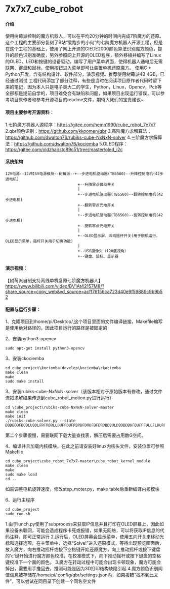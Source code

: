 # 7x7x7_cube_robot

#### 介绍
使用树莓派控制的魔方机器人，可以在平均20分钟的时间内完成7阶魔方的还原。
这个工程的主要部分复刻了B站“爱跑步的小何”的七阶魔方机器人开源工程，但是在这个工程的基础上，使用了网上开源的CIEDE2000颜色算法识别魔方颜色，提升的颜色识别准确度，另外参照网上开源的OLED程序，额外移植并编写了Linux的OLED、LED和按键的设备驱动，编写了用户菜单界面，使得机器人通电后无需联网、键盘和鼠标，使用按钮进入菜单即可让装置单机还原魔方。
使用C + Python开发，含有结构设计、软件部分，演示视频。推荐使用树莓派4B 4GB，已经通过测试
工程代码添加了部分注释，有些是当时在阅读项目原作者代码时留下来的笔记，因为本人只是电子类大二的学生，Python，Linux，Opencv，Pcb等全部都是提前自学的，项目难免会有缺陷和问题，如果项目出现运行错误，可以参考项目原作者和参考开源项目的readme文件，期待大佬们的宝贵建议~
#### 项目主要参考开源资料：
1.七阶魔方机器人源程序：https://gitee.com/hemn1990/cube_robot_7x7x7
2.qbr颜色识别：https://github.com/kkoomen/qbr
3.高阶魔方求解算法：https://github.com/dwalton76/rubiks-cube-NxNxN-solver
4.三阶魔方求解算法：https://github.com/dwalton76/kociemba
5.OLED程序：https://gitee.com/oldzhai/stc89c51/tree/master/oled_i2c

#### 系统架构
```
12V电源--12V转5V电源模块--树莓派--+--步进电机驱动器(TB6560)--升降控制电机(42步进电机)
                                +--升降零点微动开关
                                |
                                +--步进电机驱动器(TB6560)--翻转控制电机(42步进电机)
                                +--翻转零点光电开关
                                |
                                +--步进电机驱动器(TB6560)--旋转控制电机(42步进电机)	
                                +--旋转零点光电开关
                                |
                                +--OLED显示屏，五向摇杆开关(用于脱机运行，OLED显示菜单，摇杆开关用于切换功能)
                                |
                                +--USB摄像头（120度视角）
                                +--键盘、鼠标、显示器
```                         

#### 演示视频：
【树莓派自制支持离线单机复原七阶魔方机器人】 https://www.bilibili.com/video/BV1At42157M8/?share_source=copy_web&vd_source=acff76156ca723d40e9f59889c9b9b52

#### 配置与运行步骤：
1、克隆项目到/home/pi/Desktop/,这个项目里面的文件编译链接，Makefile编写是使用绝对路径的，因此项目运行的路径是被固定的

2、安装python3-opencv
``` 
sudo apt-get install python3-opencv
```
3、安装ckociemba
``` 
cd cube_project\kociemba-develop\kociemba\ckociemba
make clean
make
sudo make install
``` 
3、安装rubiks-cube-NxNxN-solver（该版本相对于原始版本有修改，通过文件流把求解结果传送到cube_robot_motion.py进行运行）
``` 
cd \cube_project\rubiks-cube-NxNxN-solver-master
make clean
make init
./rubiks-cube-solver.py --state DBDBDDFBDDLUBDLFRFRBRLLDUFFDUFRBRDFDRUFDFDRDBDBULDBDBDBUFBUFFFULLFLDURRBBRRBRLFUUUDUURBRDUUURFFFLRFLRLDLBUFRLDLDFLLFBDFUFRFFUUUFURDRFULBRFURRBUDDRBDLLRLDLLDLUURFRFBUBURBRUDBDDLRBULBULUBDBBUDRBLFFBLRBURRUFULBRLFDUFDDBULBRLBUFULUDDLLDFRDRDBBFBUBBFLFFRRUFFRLRRDRULLLFRLFULBLLBBBLDFDBRBFDULLULRFDBR
``` 
第二个步骤很慢，需要联网下载大量查找表，解压后需要占用数G空间。

4、编译并且加载内核模块，在此之前请安装好linux内核头文件，安装位置可参照Makefile
``` 
cd cube_project\cube_robot_7x7x7-master\cube_robot_kernel_module
make clean
make
sudo make load
cd ..
``` 
如需调整电机旋转速度，修改step_moter.py，make table后重新编译内核模块

6、运行主程序
``` 
cd cube_project
sudo run.sh
``` 
1.由于lunch.py使用了subprocess来获取IP信息并且打印在OLED屏幕上，因此如果设备未联网，可能会造成程序卡死或报错，如果无网络，可以将获取IP信息的代码注释，即可正常运行
2.运行后，OLED屏幕会显示菜单，使用五向开关来移动光标和选择选项。在主菜单中，选择“Solve!”进入还原模式，等待出现预览画面后，放入魔方，向右推动摇杆或按下空格键开始还原魔方，向上推动摇杆或按下键盘的'c'键开始进行魔方颜色校准，在校准模式下，向下推动摇杆或按下键盘的空格键校准下一个面的颜色。
3.魔方在转动过程中可能会出现卡顿现象，魔方可能会掉出，需要用手推回去，推测可能是因为3D打印结构缺陷引起
4.魔方颜色识别阈值信息被存储在/home/pi/.config/qbr/settings.json内，如果报错“找不到此文件”，可以尝试在同目录下创建一个同名空文件
